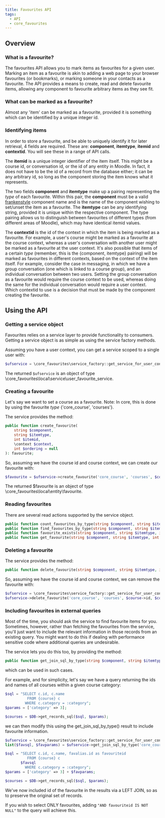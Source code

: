```yaml
---
title: Favourites API
tags:
  - API
  - core_favourites
---
```


## Overview

### What is a favourite?

The favourites API allows you to mark items as favourites for a given user. Marking an item as a favourite is akin to adding a web page to your browser favourites (or bookmarks), or marking someone in your contacts as a favourite. The API provides a means to create, read and delete favourite items, allowing any component to favourite arbitrary items as they see fit.

### What can be marked as a favourite?

Almost any 'item' can be marked as a favourite, provided it is something which can be identified by a unique integer id.

### Identifying items

In order to store a favourite, and be able to uniquely identify it for later retrieval, 4 fields are required. These are: **component**, **itemtype**, **itemid** and **contextid**. You will see these in a range of API calls.

The **itemid** is a unique integer identifier of the item itself. This might be a course id, or conversation id, or the id of any entity in Moodle. In fact, it does not have to be the id of a record from the database either; it can be any arbitrary id, so long as the component storing the item knows what it represents.

The two fields **component** and **itemtype** make up a pairing representing the *type* of each favourite. Within this pair, the **component** must be a valid [frankenstyle](/general/development/policies/codingstyle/frankenstyle) component name and is the name of the component wishing to set/unset the item as a favourite. The **itemtype** can be any identifying string, provided it is unique within the respective component. The type pairing allows us to distinguish between favourites of different types (from different areas of Moodle), which may have identical itemid values.

The **contextid** is the id of the context in which the item is being marked as a favourite. For example, a user's course might be marked as a favourite at the course context, whereas a user's conversation with another user might be marked as a favourite at the user context. It's also possible that items of a certain *type* (remember, this is the {component, itemtype} pairing) will be marked as favourites in different contexts, based on the context of the item itself. For example, consider the case in messaging, in which we have a group conversation (one which is linked to a course group), and an individual conversation between two users. Setting the group conversation as a favourite would require the course context to be used, whereas doing the same for the individual conversation would require a user context. Which contextid to use is a decision that must be made by the component creating the favourite.

## Using the API

### Getting a service object

Favourites relies on a service layer to provide functionality to consumers. Getting a service object is as simple as using the service factory methods.

Assuming you have a user context, you can get a service scoped to a single user with:

```php
$ufservice = \core_favourites\service_factory::get_service_for_user_context($usercontext);
```

The returned `$ufservice` is an object of type \core_favourites\local\service\user_favourite_service.

### Creating a favourite

Let's say we want to set a course as a favourite. Note: In core, this is done by using the favourite *type* {'core_course', 'courses'}.

The service provides the method:

```php
public function create_favourite(
    string $component,
    string $itemtype,
    int $itemid,
    \context $context,
    int $ordering = null
): favourite;
```

So, assuming we have the course id and course context, we can create our favourite with:

```php
$favourite = $ufservice->create_favourite('core_course', 'courses', $course->id, $coursecontext);
```

The returned $favourite is an object of type \core_favourites\local\entity\favourite.

### Reading favourites

There are several read actions supported by the service object.

```php
public function count_favourites_by_type(string $component, string $itemtype, \context $context = null) : int;
public function find_favourites_by_type(string $component, string $itemtype, int $limitfrom = 0, int $limitnum = 0) : array;
public function favourite_exists(string $component, string $itemtype, int $itemid, \context $context) : bool;
public function get_favourite(string $component, string $itemtype, int $itemid, \context $context) : favourite;
```

### Deleting a favourite

The service provides the method:

```php
public function delete_favourite(string $component, string $itemtype, int $itemid, \context $context);
```

So, assuming we have the course id and course context, we can remove the favourite with:

```php
$ufservice = \core_favourites\service_factory::get_service_for_user_context($usercontext);
$ufservice->delete_favourite('core_course', 'courses', $course->id, $coursecontext);
```

### Including favourites in external queries

Most of the time, you should ask the service to find favourite items for you. Sometimes, however, rather than fetching the favourites from the service, you'll just want to include the relevant information in those records from an existing query. You might want to do this if dealing with performance sensitive code where additional queries are undesirable.

The service lets you do this too, by providing the method:

```php
public function get_join_sql_by_type(string $component, string $itemtype, string $tablealias, string $joinitemid) : array;
```

which can be used in such cases.

For example, and for simplicity, let's say we have a query returning the ids and names of all courses within a given course category:

```php
$sql = "SELECT c.id, c.name
          FROM {course} c
         WHERE c.category = :category";
$params = ['category' => 3];

$courses = $DB->get_records_sql($sql, $params);
```

we can then modify this using the get_join_sql_by_type() result to include favourite information.

```php
$ufservice = \core_favourites\service_factory::get_service_for_user_context($usercontext);
list($favsql, $favparams) = $ufservice->get_join_sql_by_type('core_course', 'courses', 'favalias', 'c.id');

$sql = "SELECT c.id, c.name, favalias.id as favouriteid
          FROM {course} c
       $favsql
         WHERE c.category = :category";
$params = ['category' => 3] + $favparams;

$courses = $DB->get_records_sql($sql, $params);
```

We've now included id of the favourite in the results via a LEFT JOIN, so as to preserve the original set of records.

If you wish to select ONLY favourites, adding `"AND favouriteid IS NOT NULL"` to the query will achieve this.
